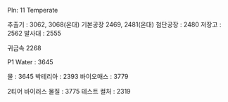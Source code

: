 Pln: 11 Temperate


추출기 : 3062, 3068(온대)
기본공장 2469, 2481(온대)
첨단공장 : 2480
저장고 : 2562
발사대 : 2555


귀금속 2268


P1
Water : 3645

물 : 3645
박테리아 : 2393
바이오매스 : 3779

2티어
바이러스 물질 : 3775
테스트 컬처 : 2319
